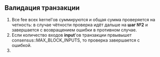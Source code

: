 
## Валидация транзакции
1. Все fee всех kernel'ов суммируются и общая сумма проверяется на четность: в случае чётности проверка идёт дальше на **шаг №2** и завершается с возвращением ошибки в противном случае.
2. Если количество входов **input**'ов транзакции првывышет consensus::MAX_BLOCK_INPUTS, то проверка завершается с ошибкой.
3. 
